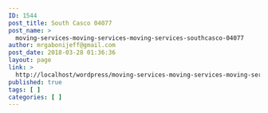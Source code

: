 ```yaml
---
ID: 1544
post_title: South Casco 04077
post_name: >
  moving-services-moving-services-moving-services-southcasco-04077
author: mrgabonijeff@gmail.com
post_date: 2018-03-28 01:36:36
layout: page
link: >
  http://localhost/wordpress/moving-services-moving-services-moving-services-southcasco-04077/
published: true
tags: [ ]
categories: [ ]
---
```


